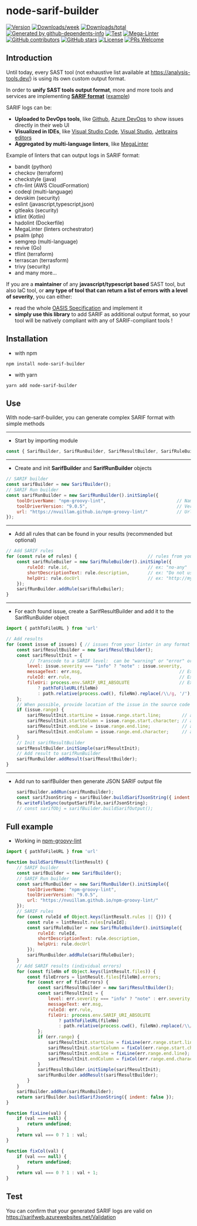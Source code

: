 # node-sarif-builder

[![Version](https://img.shields.io/npm/v/node-sarif-builder.svg)](https://npmjs.org/package/node-sarif-builder)
[![Downloads/week](https://img.shields.io/npm/dw/node-sarif-builder.svg)](https://npmjs.org/package/node-sarif-builder)
[![Downloads/total](https://img.shields.io/npm/dt/node-sarif-builder.svg)](https://npmjs.org/package/node-sarif-builder)<!-- gh-dependents-info-used-by-start -->
[![Generated by github-dependents-info](https://img.shields.io/static/v1?label=Used%20by&message=835&color=informational&logo=slickpic)](https://github.com/nvuillam/node-sarif-builder/blob/main/docs/github-dependents-info.md)<!-- gh-dependents-info-used-by-end -->
[![Test](https://github.com/nvuillam/node-sarif-builder/workflows/Test/badge.svg?branch=main)](https://github.com/nvuillam/node-sarif-builder/actions?query=workflow%3ATest+branch%3Amain)
[![Mega-Linter](https://github.com/nvuillam/node-sarif-builder/workflows/MegaLinter/badge.svg?branch=main)](https://megalinter.github.io/)
[![GitHub contributors](https://img.shields.io/github/contributors/nvuillam/node-sarif-builder.svg)](https://github.com/nvuillam/node-sarif-builder/graphs/contributors/)
[![GitHub stars](https://img.shields.io/github/stars/nvuillam/node-sarif-builder?label=stars&maxAge=3600)](https://github.com/nvuillam/node-sarif-builder/stargazers/)
[![License](https://img.shields.io/npm/l/node-sarif-builder.svg)](https://github.com/nvuillam/node-sarif-builder/blob/master/package.json)
[![PRs Welcome](https://img.shields.io/badge/PRs-welcome-brightgreen.svg?style=flat-square)](http://makeapullrequest.com)

## Introduction

Until today, every SAST tool (not exhaustive list available at <https://analysis-tools.dev/>) is using its own custom output format.

In order to **unify SAST tools output format**, more and more tools and services are implementing [**SARIF format**](https://sarifweb.azurewebsites.net/) ([example](https://github.com/microsoft/sarif-tutorials/blob/main/samples/1-Introduction/simple-example.sarif))

SARIF logs can be:
- **Uploaded to DevOps tools**, like [Github](https://docs.github.com/en/code-security/code-scanning/integrating-with-code-scanning/sarif-support-for-code-scanning), [Azure DevOps](https://github.com/microsoft/sarif-azuredevops-extension) to show issues directly in their web UI <!-- markdown-link-check-disable-line -->
- **Visualized in IDEs**, like [Visual Studio Code](https://marketplace.visualstudio.com/items?itemName=MS-SarifVSCode.sarif-viewer), [Visual Studio](https://marketplace.visualstudio.com/items?itemName=WDGIS.MicrosoftSarifViewer), [Jetbrains editors](https://plugins.jetbrains.com/plugin/16938-qodana)
- **Aggregated by multi-language linters**, like [MegaLinter](https://megalinter.io/latest/)

Example of linters that can output logs in SARIF format:

- bandit (python)
- checkov (terraform)
- checkstyle (java)
- cfn-lint (AWS CloudFormation)
- codeql (multi-language)
- devskim (security)
- eslint (javascript,typescript,json)
- gitleaks (security)
- ktlint (Kotlin)
- hadolint (Dockerfile)
- MegaLinter (linters orchestrator)
- psalm (php)
- semgrep (multi-language)
- revive (Go)
- tflint (terraform)
- terrascan (terrasform)
- trivy (security)
- and many more...

If you are a **maintainer** of any **javascript/typescript based** SAST tool, but also IaC tool, or **any type of tool that can return a list of errors with a level of severity**, you can either:

- read the whole [OASIS Specification](https://docs.oasis-open.org/sarif/sarif/v2.1.0/csprd01/sarif-v2.1.0-csprd01.html) and implement it
- **simply use this library** to add SARIF as additional output format, so your tool will be natively compliant with any of SARIF-compliant tools !

## Installation

- with npm

```shell
npm install node-sarif-builder
```

- with yarn

```shell
yarn add node-sarif-builder
```

## Use

With node-sarif-builder, you can generate complex SARIF format with simple methods

___

- Start by importing module

```javascript
const { SarifBuilder, SarifRunBuilder, SarifResultBuilder, SarifRuleBuilder } = require("node-sarif-builder");
```

___

- Create and init **SarifBuilder** and **SarifRunBuilder** objects

```javascript
// SARIF builder
const sarifBuilder = new SarifBuilder();
// SARIF Run builder
const sarifRunBuilder = new SarifRunBuilder().initSimple({
    toolDriverName: "npm-groovy-lint",                           // Name of your analyzer tool
    toolDriverVersion: "9.0.5",                                  // Version of your analyzer tool
    url: "https://nvuillam.github.io/npm-groovy-lint/"           // Url of your analyzer tool
});
```

___

- Add all rules that can be found in your results (recommended but optional)

```javascript
// Add SARIF rules
for (const rule of rules) {                           // rules from your linter in any format
    const sarifRuleBuiler = new SarifRuleBuilder().initSimple({
        ruleId: rule.id,                              // ex: "no-any"
        shortDescriptionText: rule.description,       // ex: "Do not use any in your code !"
        helpUri: rule.docUrl                          // ex: "http://my.linter.com/rules/no-any"
    });
    sarifRunBuilder.addRule(sarifRuleBuiler);
}
```

___

- For each found issue, create a SarifResultBuilder and add it to the SarifRunBuilder object

```javascript
import { pathToFileURL } from 'url'

// Add results
for (const issue of issues) { // issues from your linter in any format
    const sarifResultBuilder = new SarifResultBuilder();
    const sarifResultInit = {
         // Transcode to a SARIF level:  can be "warning" or "error" or "note"
        level: issue.severity === "info" ? "note" : issue.severity,
        messageText: err.msg,                                     // Ex: "any is forbidden !"
        ruleId: err.rule,                                         // Ex: "no-any"
        fileUri: process.env.SARIF_URI_ABSOLUTE                   // Ex: src/myfile.ts
            ? pathToFileURL(fileNm)
            : path.relative(process.cwd(), fileNm).replace(/\\/g, '/'),
    };
    // When possible, provide location of the issue in the source code
    if (issue.range) {
        sarifResultInit.startLine = issue.range.start.line;        // any integer >= 1 (optional)
        sarifResultInit.startColumn = issue.range.start.character; // any integer >= 1 (optional)
        sarifResultInit.endLine = issue.range.end.line;            // any integer >= 1 (optional)
        sarifResultInit.endColumn = issue.range.end.character;     // any integer >= 1 (optional)
    }
    // Init sarifResultBuilder
    sarifResultBuilder.initSimple(sarifResultInit); 
    // Add result to sarifRunBuilder
    sarifRunBuilder.addResult(sarifResultBuilder);
}
```

___

- Add run to sarifBuilder then generate JSON SARIF output file

```javascript
    sarifBuilder.addRun(sarifRunBuilder);
    const sarifJsonString = sarifBuilder.buildSarifJsonString({ indent: false }); // indent:true if you like
    fs.writeFileSync(outputSarifFile,sarifJsonString);
    // const sarifObj = sarifBuilder.buildSarifOutput();                          // You could also just get the Sarif log as an object and not a string
```

## Full example

- Working in [npm-groovy-lint](https://github.com/nvuillam/npm-groovy-lint)

```javascript
import { pathToFileURL } from 'url'

function buildSarifResult(lintResult) {
    // SARIF builder
    const sarifBuilder = new SarifBuilder();
    // SARIF Run builder
    const sarifRunBuilder = new SarifRunBuilder().initSimple({
        toolDriverName: "npm-groovy-lint",
        toolDriverVersion: "9.0.5", 
        url: "https://nvuillam.github.io/npm-groovy-lint/"
    });
    // SARIF rules
    for (const ruleId of Object.keys(lintResult.rules || {})) {
        const rule = lintResult.rules[ruleId];
        const sarifRuleBuiler = new SarifRuleBuilder().initSimple({
            ruleId: ruleId,
            shortDescriptionText: rule.description,
            helpUri: rule.docUrl
        });
        sarifRunBuilder.addRule(sarifRuleBuiler);
    }
    // Add SARIF results (individual errors)
    for (const fileNm of Object.keys(lintResult.files)) {
        const fileErrors = lintResult.files[fileNm].errors;
        for (const err of fileErrors) {
            const sarifResultBuilder = new SarifResultBuilder();
            const sarifResultInit = {
                level: err.severity === "info" ? "note" : err.severity, // Other values can be "warning" or "error"
                messageText: err.msg,
                ruleId: err.rule,
                fileUri: process.env.SARIF_URI_ABSOLUTE
                    ? pathToFileURL(fileNm)
                    : path.relative(process.cwd(), fileNm).replace(/\\/g, '/')
            };
            if (err.range) {
                sarifResultInit.startLine = fixLine(err.range.start.line);
                sarifResultInit.startColumn = fixCol(err.range.start.character);
                sarifResultInit.endLine = fixLine(err.range.end.line);
                sarifResultInit.endColumn = fixCol(err.range.end.character);
            }
            sarifResultBuilder.initSimple(sarifResultInit);
            sarifRunBuilder.addResult(sarifResultBuilder);
        }
    }
    sarifBuilder.addRun(sarifRunBuilder);
    return sarifBuilder.buildSarifJsonString({ indent: false });
}

function fixLine(val) {
    if (val === null) {
        return undefined;
    }
    return val === 0 ? 1 : val;
}

function fixCol(val) {
    if (val === null) {
        return undefined;
    }
    return val === 0 ? 1 : val + 1;
}
```

## Test

You can confirm that your generated SARIF logs are valid on <https://sarifweb.azurewebsites.net/Validation>
